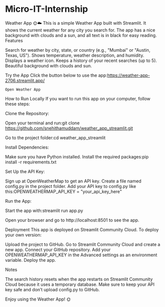 # Micro-IT-Internship

Weather App 🌞☁️
This is a simple Weather App built with Streamlit. It shows the current weather for any city you search for. The app has a nice background with clouds and a sun, and all text is in black for easy reading.
Features

Search for weather by city, state, or country (e.g., "Mumbai" or "Austin, Texas, US").
Shows temperature, weather description, and humidity.
Displays a weather icon.
Keeps a history of your recent searches (up to 5).
Beautiful background with clouds and sun.

Try the App
Click the button below to use the app:https://weather-app-2706.streamlit.app/


  
    Open Weather App
  


How to Run Locally
If you want to run this app on your computer, follow these steps:

Clone the Repository:

Open your terminal and run:git clone https://github.com/snehithamuddam/weather_app_streamlit.git


Go to the project folder:cd weather_app_streamlit




Install Dependencies:

Make sure you have Python installed.
Install the required packages:pip install -r requirements.txt




Set Up the API Key:

Sign up at OpenWeatherMap to get an API key.
Create a file named config.py in the project folder.
Add your API key to config.py like this:OPENWEATHERMAP_API_KEY = "your_api_key_here"




Run the App:

Start the app with:streamlit run app.py


Open your browser and go to http://localhost:8501 to see the app.



Deployment
This app is deployed on Streamlit Community Cloud. To deploy your own version:

Upload the project to GitHub.
Go to Streamlit Community Cloud and create a new app.
Connect your GitHub repository.
Add your OPENWEATHERMAP_API_KEY in the Advanced settings as an environment variable.
Deploy the app.

Notes

The search history resets when the app restarts on Streamlit Community Cloud because it uses a temporary database.
Make sure to keep your API key safe and don’t upload config.py to GitHub.

Enjoy using the Weather App! 🌞

